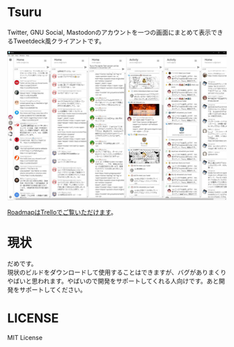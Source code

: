 # Tsuru
Twitter, GNU Social, Mastodonのアカウントを一つの画面にまとめて表示できるTweetdeck風クライアントです。  
  
![Tsuru動作画像](./images/ver0_1_0_view.jpg "はい")  
  
[RoadmapはTrelloでご覧いただけます](https://trello.com/b/Id3TjFbr)。  
  
# 現状
だめです。  
現状のビルドをダウンロードして使用することはできますが、バグがありまくりやばいと思われます。やばいので開発をサポートしてくれる人向けです。あと開発をサポートしてください。
  
# LICENSE
MIT License
